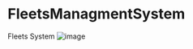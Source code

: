 # FleetsManagmentSystem
Fleets System
![image](https://user-images.githubusercontent.com/108627902/204589140-7aa1fdb9-9185-4151-bc0c-3cf6671f5652.png)


